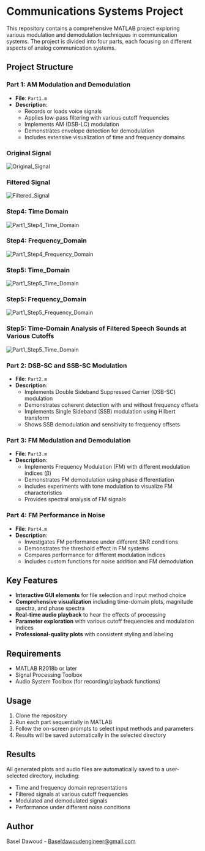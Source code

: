 # Communications Systems Project

This repository contains a comprehensive MATLAB project exploring various modulation and demodulation techniques in communication systems. The project is divided into four parts, each focusing on different aspects of analog communication systems.

## Project Structure

### Part 1: AM Modulation and Demodulation
- **File**: `Part1.m`
- **Description**: 
  - Records or loads voice signals
  - Applies low-pass filtering with various cutoff frequencies
  - Implements AM (DSB-LC) modulation
  - Demonstrates envelope detection for demodulation
  - Includes extensive visualization of time and frequency domains

### Original Signal
![Original_Signal](https://github.com/user-attachments/assets/5d76d21f-38e2-4395-bd6e-c75d8017ae74)

### Filtered Signal
![Filtered_Signal](https://github.com/user-attachments/assets/a0e0eafc-44e3-4a03-9cd3-d590c32481a7)

### Step4: Time Domain
![Part1_Step4_Time_Domain](https://github.com/user-attachments/assets/a4927cd0-152c-43ab-9b2c-4c9cbbeac6fb)

### Step4: Frequency_Domain
![Part1_Step4_Frequency_Domain](https://github.com/user-attachments/assets/4592adaa-3fcd-424a-a194-d00c36a1b03d)

### Step5: Time_Domain
![Part1_Step5_Time_Domain](https://github.com/user-attachments/assets/af17cd87-4753-4c1a-8460-f17b9a837cd4)

### Step5: Frequency_Domain
![Part1_Step5_Frequency_Domain](https://github.com/user-attachments/assets/351ad079-0694-4699-8479-687668e3d2df)

### Step5: Time-Domain Analysis of Filtered Speech Sounds at Various Cutoffs
![Part1_Step5_Time_Domain](https://github.com/user-attachments/assets/4cfdb89c-afb9-4ac6-b455-7b2cdc25e67b)




### Part 2: DSB-SC and SSB-SC Modulation
- **File**: `Part2.m`
- **Description**:
  - Implements Double Sideband Suppressed Carrier (DSB-SC) modulation
  - Demonstrates coherent detection with and without frequency offsets
  - Implements Single Sideband (SSB) modulation using Hilbert transform
  - Shows SSB demodulation and sensitivity to frequency offsets

### Part 3: FM Modulation and Demodulation
- **File**: `Part3.m`
- **Description**:
  - Implements Frequency Modulation (FM) with different modulation indices (β)
  - Demonstrates FM demodulation using phase differentiation
  - Includes experiments with tone modulation to visualize FM characteristics
  - Provides spectral analysis of FM signals

### Part 4: FM Performance in Noise
- **File**: `Part4.m`
- **Description**:
  - Investigates FM performance under different SNR conditions
  - Demonstrates the threshold effect in FM systems
  - Compares performance for different modulation indices
  - Includes custom functions for noise addition and FM demodulation

## Key Features

- **Interactive GUI elements** for file selection and input method choice
- **Comprehensive visualization** including time-domain plots, magnitude spectra, and phase spectra
- **Real-time audio playback** to hear the effects of processing
- **Parameter exploration** with various cutoff frequencies and modulation indices
- **Professional-quality plots** with consistent styling and labeling

## Requirements

- MATLAB R2018b or later
- Signal Processing Toolbox
- Audio System Toolbox (for recording/playback functions)

## Usage

1. Clone the repository
2. Run each part sequentially in MATLAB
3. Follow the on-screen prompts to select input methods and parameters
4. Results will be saved automatically in the selected directory

## Results

All generated plots and audio files are automatically saved to a user-selected directory, including:
- Time and frequency domain representations
- Filtered signals at various cutoff frequencies
- Modulated and demodulated signals
- Performance under different noise conditions

## Author

Basel Dawoud - Baseldawoudengineer@gmail.com
